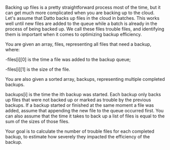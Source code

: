 Backing up files is a pretty straightforward process most of the time, but it can get much more complicated when you are backing up to the cloud. Let's assume that Datto backs up files in the cloud in batches. This works well until new files are added to the queue while a batch is already in the process of being backed up. We call these files trouble files, and identifying them is important when it comes to optimizing backup efficiency.

You are given an array, files, representing all files that need a backup, where:

-files[i][0] is the time a file was added to the backup queue;

-files[i][1] is the size of the file.

You are also given a sorted array, backups, representing multiple completed backups.

backups[i] is the time the ith backup was started. Each backup only backs up files that were not backed up or marked as trouble by the previous backups. If a backup started or finished at the same moment a file was added, assume that appending the new file to the queue occurred first. You can also assume that the time it takes to back up a list of files is equal to the sum of the sizes of those files.

Your goal is to calculate the number of trouble files for each completed backup, to estimate how severely they impacted the efficiency of the backup.
